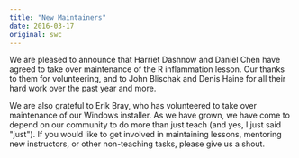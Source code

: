 ```yaml
---
title: "New Maintainers"
date: 2016-03-17
original: swc
---
```

We are pleased to announce that Harriet Dashnow
and Daniel Chen
have agreed to take over maintenance of the R inflammation lesson.
Our thanks to them for volunteering,
and to John Blischak
and Denis Haine
for all their hard work over the past year and more.

We are also grateful to Erik Bray,
who has volunteered to take over maintenance of
our Windows installer.
As we have grown,
we have come to depend on our community to do more than just teach
(and yes, I just said "just").
If you would like to get involved in maintaining lessons,
mentoring new instructors,
or other non-teaching tasks,
please give us a shout.
